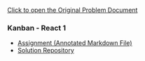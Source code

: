 [Click to open the Original Problem Document](https://docs.google.com/document/d/1HArb1RzgrfuyGhq0a_MYO6UvsOkWoXIvBwEnOWlWM1E/edit)

### Kanban - React 1
- [Assignment (Annotated Markdown File)](./Assignment.md)
- [Solution Repository](https://github.com/metacube-manthan-rajoria/GET_003_Chapter_010)